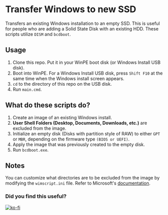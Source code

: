 # Transfer Windows to new SSD
Transfers an existing Windows installation to an empty SSD. This is useful for people who are adding a Solid State Disk with an existing HDD. These scripts utilize `DISM` and `bcdboot`.

## Usage
1. Clone this repo. Put it in your WinPE boot disk (or Windows Install USB disk).
2. Boot into WinPE. For a Windows Install USB disk, press `Shift F10` at the same time when the Windows install screen appears.
3. `cd` to the directory of this repo on the USB disk.
4. Run `main.cmd`.

## What do these scripts do?
1. Create an image of an existing Windows install.
2. **User Shell Folders (Desktop, Documents, Downloads, etc.)** are excluded from the image.
3. Initialize an empty disk (Disks with partition style of RAW) to either `GPT` or `MBR`, depending on the firmware type `(BIOS or UEFI)`. 
4. Apply the image that was previously created to the empty disk.
5. Run `bcdboot.exe`.

## Notes
You can customize what directories are to be excluded from the image by modifying the `wimscript.ini` file. Refer to Microsoft's [documentation](https://docs.microsoft.com/en-us/windows-hardware/manufacture/desktop/dism-configuration-list-and-wimscriptini-files-winnext?view=windows-11).

### Did you find this useful?
[![ko-fi](https://www.ko-fi.com/img/donate_sm.png)](https://ko-fi.com/aebibtech)

